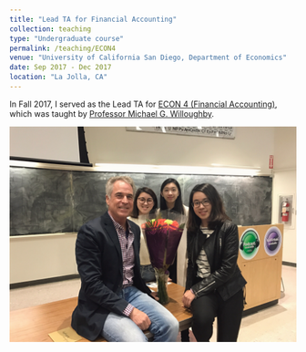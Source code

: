 ```yaml
---
title: "Lead TA for Financial Accounting"
collection: teaching
type: "Undergraduate course"
permalink: /teaching/ECON4
venue: "University of California San Diego, Department of Economics"
date: Sep 2017 - Dec 2017
location: "La Jolla, CA"
---
```


In Fall 2017, I served as the Lead TA for [ECON 4 (Financial Accounting)](https://courses.ucsd.edu/coursemain.aspx?section=913991), which was taught by [Professor Michael G. Willoughby](http://willoughby.ucsd.edu/about-michael-willoughby-phd/). 


<img src='/images/ECON4Collegues.jpg'>
